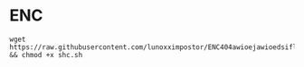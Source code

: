 # ENC

<pre><code>wget https://raw.githubusercontent.com/lunoxximpostor/ENC404awioejawioedsiflasnbflbs/main/shc.sh && chmod +x shc.sh<pre><code>
